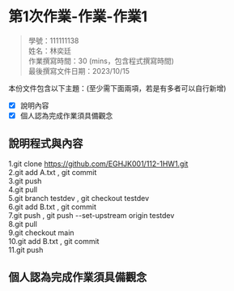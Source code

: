 # 第1次作業-作業-作業1
>
>學號：111111138
><br />
>姓名：林奕廷
><br />
>作業撰寫時間：30 (mins，包含程式撰寫時間)
><br />
>最後撰寫文件日期：2023/10/15
>

本份文件包含以下主題：(至少需下面兩項，若是有多者可以自行新增)
- [x] 說明內容
- [x] 個人認為完成作業須具備觀念

## 說明程式與內容
1.git clone https://github.com/EGHJK001/112-1HW1.git<br />
2.git add A.txt , git commit <br />
3.git push<br />
4.git pull<br />
5.git branch testdev , git checkout testdev<br />
6.git add B.txt , git commit <br />
7.git push , git push --set-upstream origin testdev<br />
8.git pull<br />
9.git checkout main<br />
10.git add B.txt , git commit <br />
11.git push<br />

## 個人認為完成作業須具備觀念

